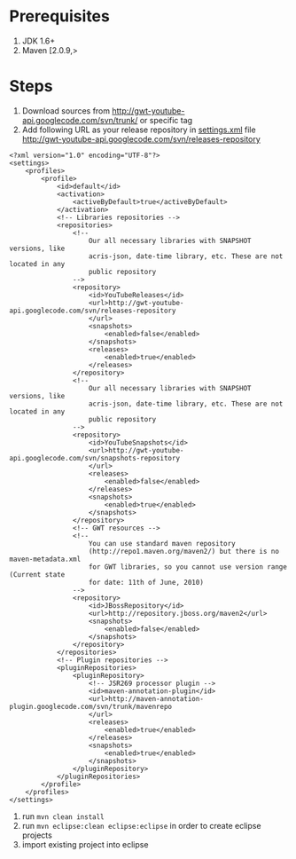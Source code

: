 # Prerequisites #
  1. JDK 1.6+
  1. Maven [2.0.9,>

# Steps #
  1. Download sources from http://gwt-youtube-api.googlecode.com/svn/trunk/ or specific tag
  1. Add following URL as your release repository in [settings.xml](https://gwt-youtube-api.googlecode.com/svn/wiki/files/settings.xml) file http://gwt-youtube-api.googlecode.com/svn/releases-repository
```
<?xml version="1.0" encoding="UTF-8"?>
<settings>
	<profiles>
		<profile>
			<id>default</id>
			<activation>
				<activeByDefault>true</activeByDefault>
			</activation>
			<!-- Libraries repositories -->
			<repositories>
				<!--
					Our all necessary libraries with SNAPSHOT versions, like
					acris-json, date-time library, etc. These are not located in any
					public repository
				-->
				<repository>
					<id>YouTubeReleases</id>
					<url>http://gwt-youtube-api.googlecode.com/svn/releases-repository
					</url>
					<snapshots>
						<enabled>false</enabled>
					</snapshots>
					<releases>
						<enabled>true</enabled>
					</releases>
				</repository>
				<!--
					Our all necessary libraries with SNAPSHOT versions, like
					acris-json, date-time library, etc. These are not located in any
					public repository
				-->
				<repository>
					<id>YouTubeSnapshots</id>
					<url>http://gwt-youtube-api.googlecode.com/svn/snapshots-repository
					</url>
					<releases>
						<enabled>false</enabled>
					</releases>
					<snapshots>
						<enabled>true</enabled>
					</snapshots>
				</repository>
				<!-- GWT resources -->
				<!--
					You can use standard maven repository
					(http://repo1.maven.org/maven2/) but there is no maven-metadata.xml
					for GWT libraries, so you cannot use version range (Current state
					for date: 11th of June, 2010)
				-->
				<repository>
					<id>JBossRepository</id>
					<url>http://repository.jboss.org/maven2</url>
					<snapshots>
						<enabled>false</enabled>
					</snapshots>
				</repository>
			</repositories>
			<!-- Plugin repositories -->
			<pluginRepositories>
				<pluginRepository>
					<!-- JSR269 processor plugin -->
					<id>maven-annotation-plugin</id>
					<url>http://maven-annotation-plugin.googlecode.com/svn/trunk/mavenrepo
					</url>
					<releases>
						<enabled>true</enabled>
					</releases>
					<snapshots>
						<enabled>true</enabled>
					</snapshots>
				</pluginRepository>
			</pluginRepositories>
		</profile>
	</profiles>
</settings>
```
  1. run `mvn clean install`
  1. run `mvn eclipse:clean eclipse:eclipse` in order to create eclipse projects
  1. import existing project into eclipse